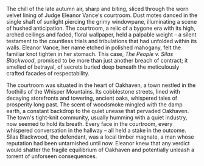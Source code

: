 The chill of the late autumn air, sharp and biting, sliced through the worn velvet lining of Judge Eleanor Vance's courtroom.  Dust motes danced in the single shaft of sunlight piercing the grimy windowpane, illuminating a scene of hushed anticipation.  The courtroom, a relic of a bygone era with its high, arched ceilings and faded, floral wallpaper, held a palpable weight – a silent testament to the countless trials and tribulations that had unfolded within its walls.  Eleanor Vance, her name etched in polished mahogany, felt the familiar knot tighten in her stomach.  This case, *The People v. Silas Blackwood*, promised to be more than just another breach of contract; it smelled of betrayal, of secrets buried deep beneath the meticulously crafted facades of respectability.  

The courtroom was situated in the heart of Oakhaven, a town nestled in the foothills of the Whisper Mountains.  Its cobblestone streets, lined with decaying storefronts and towering, ancient oaks, whispered tales of prosperity long past.  The scent of woodsmoke mingled with the damp earth, a constant backdrop to the quiet unease that pervaded Oakhaven.  The town's tight-knit community, usually humming with a quiet industry, now seemed to hold its breath.  Every face in the courtroom, every whispered conversation in the hallway – all held a stake in the outcome.  Silas Blackwood, the defendant, was a local timber magnate, a man whose reputation had been untarnished until now.  Eleanor knew that any verdict would shatter the fragile equilibrium of Oakhaven and potentially unleash a torrent of unforseen consequences.
